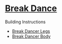 # [Break Dance](https://education.lego.com/en-us/lessons/spike-life-hacks/break-dance)

Building Instructions
- [Break Dancer Legs](https://education.lego.com/v3/assets/blt293eea581807678a/blt55dd0b3793177261/5f880233e53bb90f6c283622/break-dance-bi-pdf-book1of2.pdf)
- [Break Dancer Body](https://education.lego.com/v3/assets/blt293eea581807678a/blt0968d1d5ffedabbc/5f88024125a3fc0c1a86b34a/break-dance-bi-pdf-book2of2.pdf)
